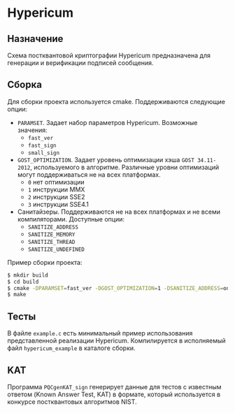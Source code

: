 # Hypericum

## Назначение

Схема постквантовой криптографии Hypericum предназначена для генерации и верификации подписей сообщения.

## Сборка

Для сборки проекта используется cmake. Поддерживаются следующие опции:
- `PARAMSET`. Задает набор параметров Hypericum. Возможные значения:
  - `fast_ver`
  - `fast_sign`
  - `small_sign`
- `GOST_OPTIMIZATION`. Задает уровень оптимизации хэша `GOST 34.11-2012`, используемого в алгоритме. Различные уровни оптимизаций могут поддерживаться не на всех платформах.
  - `0` нет оптимизации
  - `1` инструкции MMX
  - `2` инструкции SSE2
  - `3` инструкции SSE4.1
- Санитайзеры. Поддерживаются не на всех платформах и не всеми компиляторами. Доступные опции:
  - `SANITIZE_ADDRESS`
  - `SANITIZE_MEMORY`
  - `SANITIZE_THREAD`
  - `SANITIZE_UNDEFINED`

Пример сборки проекта:
```bash
$ mkdir build
$ cd build
$ cmake -DPARAMSET=fast_ver -DGOST_OPTIMIZATION=1 -DSANITIZE_ADDRESS=on ..
$ make
```

## Тесты

В файле `example.c` есть минимальный пример использования представленной реализации Hypericum. Компилируется в исполняемый файл `hypericum_example` в каталоге сборки.

## KAT

Программа `PQCgenKAT_sign` генерирует данные для тестов с известным ответом (Known Answer Test, KAT) в формате, который используется в конкурсе постквантовых алгоритмов NIST.

